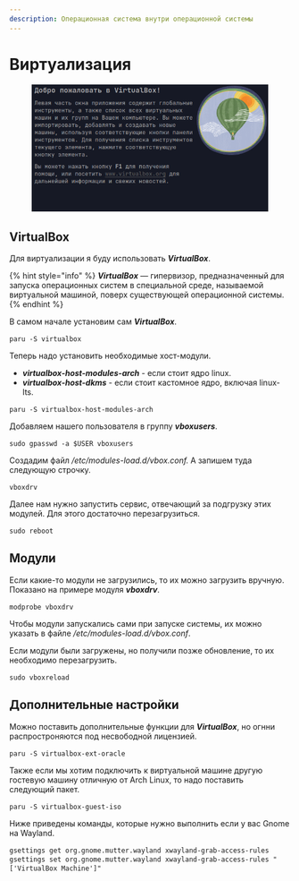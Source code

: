 ```yaml
---
description: Операционная система внутри операционной системы
---
```


# Виртуализация

<figure><img src="../../.gitbook/assets/image (1) (7).png" alt=""><figcaption></figcaption></figure>

## VirtualBox

Для виртуализации я буду использовать _**VirtualBox**_.

{% hint style="info" %}
_**VirtualBox**_ — гипервизор, предназначенный для запуска операционных систем в специальной среде, называемой виртуальной машиной, поверх существующей операционной системы.&#x20;
{% endhint %}

В самом начале установим сам _**VirtualBox**_.

```shell
paru -S virtualbox
```

Теперь надо установить необходимые хост-модули.

* _**virtualbox-host-modules-arch**_ - если стоит ядро linux.
* _**virtualbox-host-dkms**_ -  если стоит кастомное ядро, включая linux-lts.

```shell
paru -S virtualbox-host-modules-arch
```

Добавляем нашего пользователя в группу _**vboxusers**_.

```shell
sudo gpasswd -a $USER vboxusers
```

Создадим файл _/etc/modules-load.d/vbox.conf._ А запишем туда следующую строчку.

```shell
vboxdrv
```

Далее нам нужно запустить сервис, отвечающий за подгрузку этих модулей. Для этого достаточно перезагрузиться.

```shell
sudo reboot
```

## Модули

Если какие-то модули не загрузились, то их можно загрузить вручную. Показано на примере модуля _**vboxdrv**_.

```shell
modprobe vboxdrv
```

Чтобы модули запускались сами при запуске системы, их можно указать в файле _/etc/modules-load.d/vbox.conf_.

Если модули были загружены, но получили позже обновление, то их необходимо перезагрузить.

```shell
sudo vboxreload
```

## Дополнительные настройки

Можно поставить дополнительные функции для _**VirtualBox**_, но огнни распростроняются под несвободной лицензией.

```shell
paru -S virtualbox-ext-oracle
```

Также если мы хотим подключить к виртуальной машине другую гостевую машину отличную от Arch Linux, то надо поставить следующий пакет.

```shell
paru -S virtualbox-guest-iso
```

Ниже приведены команды, которые нужно выполнить если у вас Gnome на Wayland.

```shell
gsettings get org.gnome.mutter.wayland xwayland-grab-access-rules
gsettings set org.gnome.mutter.wayland xwayland-grab-access-rules "['VirtualBox Machine']"
```



